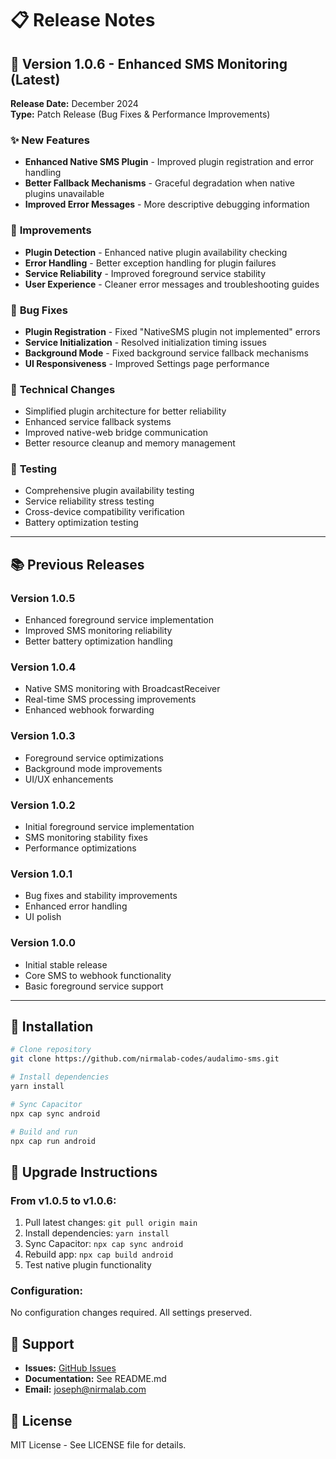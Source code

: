 # 📋 Release Notes

## 🚀 Version 1.0.6 - Enhanced SMS Monitoring (Latest)

**Release Date:** December 2024  
**Type:** Patch Release (Bug Fixes & Performance Improvements)

### ✨ **New Features**
- **Enhanced Native SMS Plugin** - Improved plugin registration and error handling
- **Better Fallback Mechanisms** - Graceful degradation when native plugins unavailable
- **Improved Error Messages** - More descriptive debugging information

### 🔧 **Improvements**
- **Plugin Detection** - Enhanced native plugin availability checking
- **Error Handling** - Better exception handling for plugin failures
- **Service Reliability** - Improved foreground service stability
- **User Experience** - Cleaner error messages and troubleshooting guides

### 🐛 **Bug Fixes**
- **Plugin Registration** - Fixed "NativeSMS plugin not implemented" errors
- **Service Initialization** - Resolved initialization timing issues
- **Background Mode** - Fixed background service fallback mechanisms
- **UI Responsiveness** - Improved Settings page performance

### 🔄 **Technical Changes**
- Simplified plugin architecture for better reliability
- Enhanced service fallback systems
- Improved native-web bridge communication
- Better resource cleanup and memory management

### 🧪 **Testing**
- Comprehensive plugin availability testing
- Service reliability stress testing  
- Cross-device compatibility verification
- Battery optimization testing

---

## 📚 **Previous Releases**

### Version 1.0.5
- Enhanced foreground service implementation
- Improved SMS monitoring reliability
- Better battery optimization handling

### Version 1.0.4  
- Native SMS monitoring with BroadcastReceiver
- Real-time SMS processing improvements
- Enhanced webhook forwarding

### Version 1.0.3
- Foreground service optimizations
- Background mode improvements
- UI/UX enhancements

### Version 1.0.2
- Initial foreground service implementation
- SMS monitoring stability fixes
- Performance optimizations

### Version 1.0.1
- Bug fixes and stability improvements
- Enhanced error handling
- UI polish

### Version 1.0.0
- Initial stable release
- Core SMS to webhook functionality
- Basic foreground service support

---

## 📱 **Installation**

```bash
# Clone repository
git clone https://github.com/nirmalab-codes/audalimo-sms.git

# Install dependencies
yarn install

# Sync Capacitor
npx cap sync android

# Build and run
npx cap run android
```

## 🔧 **Upgrade Instructions**

### From v1.0.5 to v1.0.6:
1. Pull latest changes: `git pull origin main`
2. Install dependencies: `yarn install`
3. Sync Capacitor: `npx cap sync android`
4. Rebuild app: `npx cap build android`
5. Test native plugin functionality

### Configuration:
No configuration changes required. All settings preserved.

## 🛟 **Support**

- **Issues:** [GitHub Issues](https://github.com/nirmalab-codes/audalimo-sms/issues)
- **Documentation:** See README.md
- **Email:** joseph@nirmalab.com

## 📄 **License**

MIT License - See LICENSE file for details. 